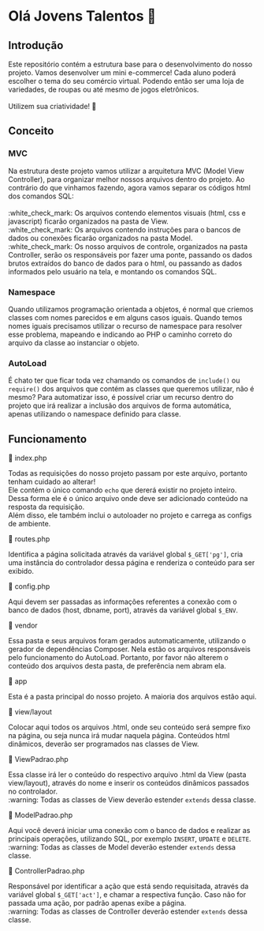 # Olá Jovens Talentos 👋
<h2>Introdução</h2>

Este repositório contém a estrutura base para o desenvolvimento do nosso projeto. Vamos desenvolver um mini e-commerce! 
Cada aluno poderá escolher o tema do seu comércio virtual. Podendo então ser uma loja de variedades, de roupas ou até mesmo de jogos eletrônicos. 
<br>
<br>
Utilizem sua criatividade! :exploding_head:

<h2>Conceito</h2>

<h3>MVC</h3>
Na estrutura deste projeto vamos utilizar a arquitetura MVC (Model View Controller), para organizar melhor nossos arquivos dentro do projeto. Ao contrário do que vinhamos fazendo, agora vamos separar os códigos html dos comandos SQL:
<br>
<br>
:white_check_mark: Os arquivos contendo elementos visuais (html, css e javascript) ficarão organizados na pasta de View. 
<br>
:white_check_mark: Os arquivos contendo instruções para o bancos de dados ou conexões ficarão organizados na pasta Model. 
<br>
:white_check_mark: Os nosso arquivos de controle, organizados na pasta Controller, serão os responsáveis por fazer uma ponte, passando os dados brutos extraídos do banco de dados para o html, 
ou passando as dados informados pelo usuário na tela, e montando os comandos SQL.

<h3>Namespace</h3>

Quando utilizamos programação orientada a objetos, é normal que criemos classes com nomes parecidos e em alguns casos iguais. Quando temos nomes iguais precisamos utilizar o recurso de namespace para resolver esse problema, mapeando e indicando ao PHP o caminho correto do arquivo da classe ao instanciar o objeto.

<h3>AutoLoad</h3>

É chato ter que ficar toda vez chamando os comandos de <code>include()</code> ou <code>require()</code> dos arquivos que contém as classes que queremos utilizar, não é mesmo? Para automatizar isso, é possível criar um recurso dentro do projeto que irá realizar a inclusão dos arquivos de forma automática, apenas utilizando o namespace definido para classe.

<h2>Funcionamento</h2>

:page_facing_up: index.php
<br>
<p>
  Todas as requisições do nosso projeto passam por este arquivo, portanto tenham cuidado ao alterar!
  <br>
  Ele contém o único comando <code>echo</code> que dererá existir no projeto inteiro. 
  <br>
  Dessa forma ele é o único arquivo onde deve ser adicionado conteúdo na resposta da requisição. 
  <br>
  Além disso, ele também inclui o autoloader no projeto e carrega as configs de ambiente.
</p>

:page_facing_up: routes.php
<br>
<p>
  Identifica a página solicitada através da variável global <code>$_GET['pg']</code>, cria uma instância do controlador dessa página e renderiza o conteúdo para ser exibido.
</p>

:page_facing_up: config.php
<br>
<p>
  Aqui devem ser passadas as informações referentes a conexão com o banco de dados (host, dbname, port), através da variável global <code>$_ENV</code>.
</p>

:file_folder: vendor
<br>
<p>
  Essa pasta e seus arquivos foram gerados automaticamente, utilizando o gerador de dependências Composer. Nela estão os arquivos responsáveis pelo funcionamento do AutoLoad. Portanto, por favor não alterem o conteúdo dos arquivos desta pasta, de preferência nem abram ela.
</p>

:file_folder: app
<br>
<p>
  Esta é a pasta principal do nosso projeto. A maioria dos arquivos estão aqui.
</p>

:file_folder: view/layout
<br>
<p>
  Colocar aqui todos os arquivos .html, onde seu conteúdo será sempre fixo na página, ou seja nunca irá mudar naquela página. Conteúdos html dinâmicos, deverão ser programados nas classes de View.
</p>

:page_facing_up: ViewPadrao.php
<br>
<p>
  Essa classe irá ler o conteúdo do respectivo arquivo .html da View (pasta view/layout), através do nome e inserir os conteúdos dinâmicos passados no controlador.
  <br>
  :warning: Todas as classes de View deverão estender <code>extends</code> dessa classe.
</p>

:page_facing_up: ModelPadrao.php
<br>
<p>
  Aqui você deverá iniciar uma conexão com o banco de dados e realizar as principais operações, utilizando SQL, por exemplo <code>INSERT</code>, <code>UPDATE</code> e <code>DELETE</code>.
  <br>
  :warning: Todas as classes de Model deverão estender <code>extends</code> dessa classe.
</p>

:page_facing_up: ControllerPadrao.php
<br>
<p>
  Responsável por identificar a ação que está sendo requisitada, através da variável global <code>$_GET['act']</code>, e chamar a respectiva função. Caso não for passada uma ação, por padrão apenas exibe a página.
  <br>
  :warning: Todas as classes de Controller deverão estender <code>extends</code> dessa classe.
</p>
